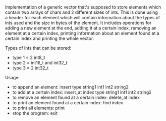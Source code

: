 Implementation of a generic vector that's supposed to store elements which contain two arrays of chars and 2 different sizes of ints. This is done using a header for each element which will contain information about the types of ints used and the size in bytes of the element. It includes operations for adding a new element at the end, adding it at a certain index, removing an element at a certain index, printing information about an element found at a certain index and printing the whole vector.

Types of ints that can be stored:

- type 1 = 2 int8_t
- type 2 = int16_t and int32_t
- type 3 = 2 int32_t

Usage:
- to append an element: insert type string1 int1 int2 string2
- to add at a certain index: insert_at index type string1 int1 int2 string2
- to remove an element found at a certain index: delete_at index
- to print an element found at a certain index: find index
- to print all elements: print
- stop the program: exit

